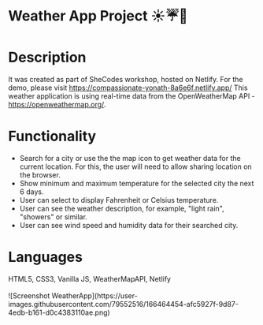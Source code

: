 # Weather App Project ☀️☔🌈

<h1>Description</h1>

It was created as part of SheCodes workshop, hosted on Netlify. For the demo, please visit https://compassionate-yonath-8a6e6f.netlify.app/
This weather application is using real-time data from the OpenWeatherMap API - https://openweathermap.org/. 

<h1>Functionality</h1>

- Search for a city or use the the map icon to get weather data for the current location. For this, the user will need to allow sharing location on the browser.
- Show minimum and maximum temperature for the selected city the next 6 days.
- User can select to display Fahrenheit or Celsius temperature.
- User can see the weather description, for example, "light rain", "showers" or similar.
- User can see wind speed and humidity data for their searched city.

<h1>Languages</h1>
HTML5, CSS3, Vanilla JS, WeatherMapAPI, Netlify
<br/>
<br/>
![Screenshot WeatherApp](https://user-images.githubusercontent.com/79552516/166464454-afc5927f-9d87-4edb-b161-d0c4383110ae.png)
